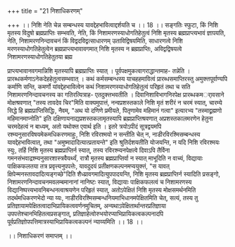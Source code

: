 +++
title = "21 निशाधिकरणम्"

+++
।। निशि नेति चेन्न सम्बन्धस्य यावद्देहभावित्वाद्दर्शयति च ।। 18 ।। सङ्गतिः स्फुटा, किं निशि मृतस्य विदुषो ब्रह्मप्राप्तिः सम्भवति, नेति, किं निशामरणस्याधोगतिहेतुत्वं निशि मृतस्य ब्रह्मप्राप्त्यभावं ज्ञापयति, नेति, निशामरणनिन्दावचनं किं विद्वदविद्वत्साधारणम् उताविद्विषयमिति, साधारणत्वे निशि मरणस्याधोगतिहेतुत्वेन ब्रह्मप्राप्त्यभावावगमात् निशि मृतस्य न ब्रह्मप्राप्तिः, अविद्वद्विषयत्वे निशामरणस्याधोगतिहेतुतया ब्रह्म

प्राप्त्यभावानवगमान्निशि मृतस्यापि ब्रह्मप्राप्तिः स्यात् । पूर्वपक्षमुकत्वागराद्धान्तमाह- तन्नेति । प्रारब्धकर्मणाऽनेकदेहहेतुत्वसम्भवात् । कथं कर्मसम्बन्धस्य याचहहमावित्वं प्रारब्धसमाप्तिरस्तु अमुक्त्तपूर्वाण्यपि कर्माणि सन्ति, कमर्णो यांवद्देहभावित्वेन कथं निशामरणस्याधोगतिहेतुत्वं परिहृतं तथा च सति निशामरणनिन्दावचनस्य का गतिरत्यित्राह- एतदुक्त्तभवतीति । दिवानिशाविभागनिरपेक्ष प्रारब्धकमर्ावसाने मोक्षश्रवणात् "तस्य तावदेव चिर"मिति वाक्यमुपात्तं, नन्वप्रशस्तकाले निशि मृतं शरीरं न चरमं स्यात्, चारम्ये सिद्धे हि ब्रह्मप्राप्तिसिद्धिः, नैवम्, "अथ यो दणिणे प्रमीयते, पितृणामेव महिमानं गत्वा" इत्यारभ्य "तस्माद्व्रह्मणो महिमानमाप्नोति" इति दक्षिणायनाद्यप्रशस्तकलामृतस्यापि ब्रह्मप्राप्तिश्रवणात् अप्रशस्तकालमरणेन हेतुना चरमदेहत्वं न बाध्यम्, अतो यथोक्त्त एवार्थ इति । इतरे त्रयोऽपीदं सूत्रद्वयमपि रश्म्यनुसारविषयमेकमधिकरणमाहुः, निशि रविरश्मयो न सन्तीति चेत् न, नाडीरविरश्मिसम्बन्धस्य यावद्देहभावित्वात्, तथा "अमुष्मादादित्यात्प्रतायन्ते" इति श्रुतिर्दशयतीति योजयन्ति, न यदि निशि रविरश्मयः स्युः, तर्हि निशि मृतस्य ब्रह्मप्राप्तिर्न स्यात्, तस्य रविरश्म्यनपेक्षत्वे दिवाऽपि तैर्विना गमनसंभवाद्रश्म्यनुसारशास्त्रवैयर्थ्यं, रात्रौ मृतस्य ब्रह्मप्राप्तिर्वा न स्यात् माभूदिति न वाच्यं, विद्यायाः पाक्षिकफलतया तत्र प्रवृत्त्यनुपपत्तेः, यावदुदयं प्रतीक्षणकल्पनमप्ययुक्त्तं, "स यावत् क्षिपेन्मनस्तावदादित्यङ्गच्छे"दिति शैध्य्रावगमादित्युपपादयन्ति, निशि मृतस्य ब्रह्मप्राप्तिर्न स्यादिति प्रसङ्गो, निशामरणनिन्दावचनमवलम्बमानानां नानिष्टः स्यात्, विद्यायाः पाक्षिकफलत्वं च निशामरणस्य विद्यानिष्पत्त्यभावनिबन्धनत्वाश्रयणेन परिहृतं स्यात्, अतोऽपेक्षितं निशि मृतस्य मोक्षसमर्थनमिति तदर्थमधिकरणभेदो न्या य्यः, नाडीरविरश्मिसम्बन्धनियमाभिधानमपेक्षितमिति चेत्, सत्यं, तस्य तु प्रतिज्ञायामपेक्षितत्वादाभिप्रायिकत्ववर्णनमुचितम्, अन्यथाऽपेक्षितार्थान्तरप्रतिज्ञाया उपपत्तेश्चानभिहितत्वप्रसङ्गात्, प्रतिज्ञाहेत्वोरुभयोरप्याभिप्रायिकत्वकल्पनादपि पूर्वप्रतिज्ञोपपत्तिमात्रस्याभिप्रायिकत्वकल्पनं न्याय्यमिति ।। 18 ।।

।। निशाधिकरणं समाप्तम् ।।


